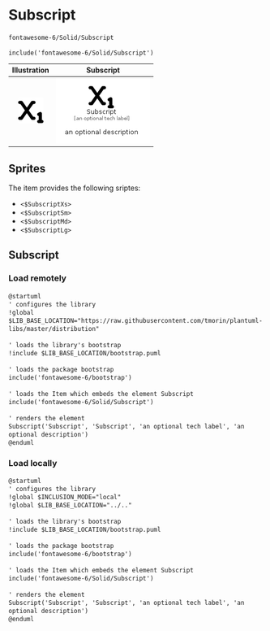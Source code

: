 # Subscript


```text
fontawesome-6/Solid/Subscript
```

```text
include('fontawesome-6/Solid/Subscript')
```



| Illustration | Subscript |
| :---: | :---: |
| ![illustration for Illustration](../../fontawesome-6/Solid/Subscript.png) | ![illustration for Subscript](../../fontawesome-6/Solid/Subscript.Local.png) |



## Sprites
The item provides the following sriptes:

- `<$SubscriptXs>`
- `<$SubscriptSm>`
- `<$SubscriptMd>`
- `<$SubscriptLg>`





## Subscript

### Load remotely
```plantuml
@startuml
' configures the library
!global $LIB_BASE_LOCATION="https://raw.githubusercontent.com/tmorin/plantuml-libs/master/distribution"

' loads the library's bootstrap
!include $LIB_BASE_LOCATION/bootstrap.puml

' loads the package bootstrap
include('fontawesome-6/bootstrap')

' loads the Item which embeds the element Subscript
include('fontawesome-6/Solid/Subscript')

' renders the element
Subscript('Subscript', 'Subscript', 'an optional tech label', 'an optional description')
@enduml
```

### Load locally
```plantuml
@startuml
' configures the library
!global $INCLUSION_MODE="local"
!global $LIB_BASE_LOCATION="../.."

' loads the library's bootstrap
!include $LIB_BASE_LOCATION/bootstrap.puml

' loads the package bootstrap
include('fontawesome-6/bootstrap')

' loads the Item which embeds the element Subscript
include('fontawesome-6/Solid/Subscript')

' renders the element
Subscript('Subscript', 'Subscript', 'an optional tech label', 'an optional description')
@enduml
```

